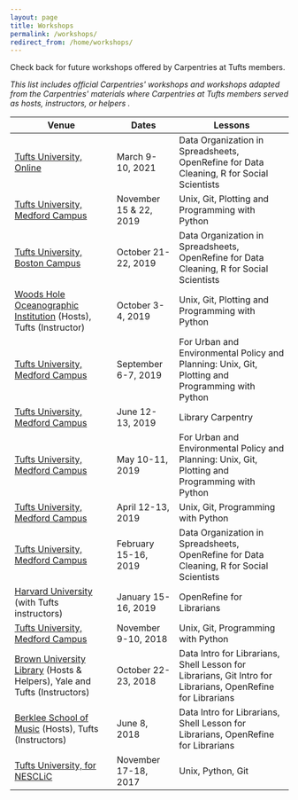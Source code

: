 ```yaml
---
layout: page
title: Workshops
permalink: /workshops/
redirect_from: /home/workshops/
---
```

Check back for future workshops offered by Carpentries at Tufts members. 
<p><em>This list includes official Carpentries' workshops and workshops adapted from the Carpentries' materials where Carpentries at Tufts members served as hosts, instructors, or helpers .</em></p>

Venue | Dates | Lessons
---|---|---
[Tufts University, Online](https://tufts-carpentries.github.io/2021-03-09-tuftsHirsh/) | March 9-10, 2021 | Data Organization in Spreadsheets, OpenRefine for Data Cleaning, R for Social Scientists
[Tufts University, Medford Campus](https://tufts-carpentries.github.io/2019-11-15-tufts/) | November 15 & 22, 2019 | Unix, Git, Plotting and Programming with Python
[Tufts University, Boston Campus](https://tufts-carpentries.github.io/2019-10-21-tuftsHirsh/) | October 21-22, 2019 | Data Organization in Spreadsheets, OpenRefine for Data Cleaning, R for Social Scientists
[Woods Hole Oceanographic Institution](https://nesclic.github.io/2019-10-03-whoi/) (Hosts), Tufts (Instructor)| October 3-4, 2019 | Unix, Git, Plotting and Programming with Python
[Tufts University, Medford Campus](https://tufts-carpentries.github.io/2019-09-06-tuftsUEP/) | September 6-7, 2019 | For Urban and Environmental Policy and Planning: Unix, Git, Plotting and Programming with Python
[Tufts University, Medford Campus](https://nesclic.github.io/2019-06-13-tuftsLibs/) | June 12-13, 2019 | Library Carpentry
[Tufts University, Medford Campus](https://nesclic.github.io/2019-05-10-tuftsUEP/) | May 10-11, 2019 | For Urban and Environmental Policy and Planning: Unix, Git, Plotting and Programming with Python
[Tufts University, Medford Campus](https://nesclic.github.io/2019-04-12-tufts) | April 12-13, 2019 | Unix, Git, Programming with Python
[Tufts University, Medford Campus](https://nesclic.github.io/2019-02-15-tufts) | February 15-16, 2019 | Data Organization in Spreadsheets, OpenRefine for Data Cleaning, R for Social Scientists
[Harvard University](https://nesclic.github.io/2019-01-15-harvard) (with Tufts instructors) | January 15-16, 2019 | OpenRefine for Librarians 
[Tufts University, Medford Campus](https://nesclic.github.io/2018-11-09-tufts/) | November 9-10, 2018 | Unix, Git, Programming with Python
[Brown University Library](https://nesclic.github.io/2018-10-22-NEASIST-Brown/) (Hosts & Helpers), Yale and Tufts (Instructors) | October 22-23, 2018 | Data Intro for Librarians, Shell Lesson for Librarians, Git Intro for Librarians, OpenRefine for Librarians
[Berklee School of Music](https://nesclic.github.io/2018-06-08-berklee/) (Hosts), Tufts (Instructors) | June 8, 2018 | Data Intro for Librarians, Shell Lesson for Librarians, OpenRefine for Librarians
[Tufts University, for NESCLiC](https://nesclic.github.io/2017-11-17-tufts/)|November 17-18, 2017| Unix, Python, Git
